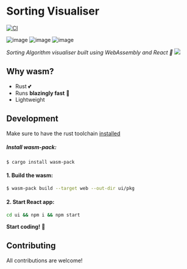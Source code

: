 # Sorting Visualiser

[![CI][build-badge]][build-url]

![image](https://img.shields.io/badge/TypeScript-007ACC?style=for-the-badge&logo=typescript&logoColor=white)
![image](https://img.shields.io/badge/WebAssembly-654FF0?style=for-the-badge&logo=WebAssembly&logoColor=white)
![image](https://img.shields.io/badge/Rust-000000?style=for-the-badge&logo=rust&logoColor=white)

_Sorting Algorithm visualiser built using WebAssembly and React 👀_
[![](misc/demo.gif)](https://mkosir.github.io/react-parallax-tilt/?path=/story/react-parallax-tilt--glare-effect)

<!-- ## [Demo 💥](https://mkosir.github.io/react-parallax-tilt) -->

## Why wasm?

- Rust 💕
- Runs **blazingly fast** 🚀
- Lightweight

## Development

Make sure to have the rust toolchain [installed](https://rustup.rs/)

##### Install wasm-pack:

```shields
$ cargo install wasm-pack
```

#### 1. Build the wasm:

```sh
$ wasm-pack build --target web --out-dir ui/pkg
```

#### 2. Start React app:

```sh
cd ui && npm i && npm start
```

**Start coding!** 🎉

## Contributing

All contributions are welcome!

[npm-url]: https://www.npmjs.com/package/react-parallax-tilt
[npm-badge]: https://img.shields.io/npm/v/react-parallax-tilt.svg
[size-badge]: https://badgen.net/bundlephobia/minzip/react-parallax-tilt
[downloads-badge]: https://img.shields.io/npm/dm/react-parallax-tilt.svg?color=blue
[build-badge]: https://github.com/mkosir/react-parallax-tilt/actions/workflows/build.yml/badge.svg
[build-url]: https://github.com/mkosir/react-parallax-tilt/actions/workflows/build.yml
[coverage-badge]: https://codecov.io/gh/mkosir/react-parallax-tilt/branch/main/graph/badge.svg
[coverage-url]: https://codecov.io/gh/mkosir/react-parallax-tilt
[issues-badge]: https://img.shields.io/github/issues/mkosir/react-parallax-tilt
[issues-url]: https://github.com/mkosir/react-parallax-tilt/issues
[semantic-badge]: https://img.shields.io/badge/%20%20%F0%9F%93%A6%F0%9F%9A%80-semantic--release-e10079.svg
[semantic-url]: https://github.com/semantic-release/semantic-release
[typescript-badge]: https://badges.frapsoft.com/typescript/code/typescript.svg?v=101
[typescript-url]: https://github.com/microsoft/TypeScript
